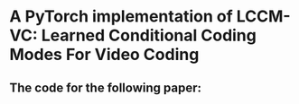 # A PyTorch implementation of LCCM-VC: Learned Conditional Coding Modes For Video Coding
## The code for the following paper:
